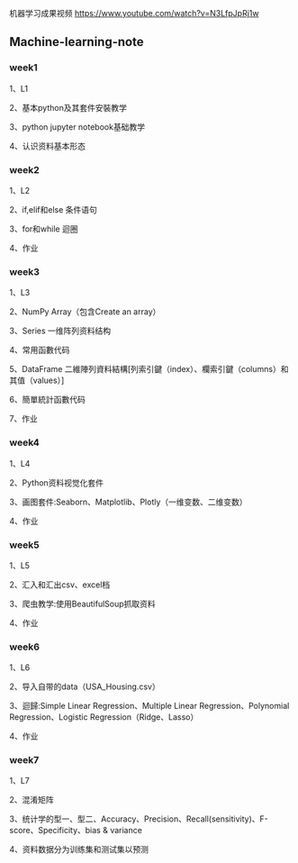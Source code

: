 机器学习成果视频
https://www.youtube.com/watch?v=N3LfpJpRj1w

## Machine-learning-note

### week1
1、L1

2、基本python及其套件安裝教学

3、python jupyter notebook基础教学

4、认识资料基本形态

### week2
1、L2

2、if,elif和else 条件语句

3、for和while 迴圈

4、作业

### week3
1、L3

2、NumPy Array（包含Create an array）

3、Series 一维阵列资料结构

4、常用函數代码

5、DataFrame 二維陣列資料結構[列索引鍵（index）、欄索引鍵（columns）和其值（values）]

6、簡單統計函數代码

7、作业

### week4
1、L4

2、Python资料视觉化套件

3、画图套件:Seaborn、Matplotlib、Plotly（一维变数、二维变数）

4、作业

### week5
1、L5

2、汇入和汇出csv、excel档

3、爬虫教学:使用BeautifulSoup抓取资料

4、作业

### week6
1、L6

2、导入自带的data（USA_Housing.csv）

3、迴歸:Simple Linear Regression、Multiple Linear Regression、Polynomial Regression、Logistic Regression（Ridge、Lasso）

4、作业

### week7
1、L7

2、混淆矩阵

3、统计学的型一、型二、Accuracy、Precision、Recall(sensitivity)、F-score、Specificity、bias & variance

4、资料数据分为训练集和测试集以预测


```python

```
